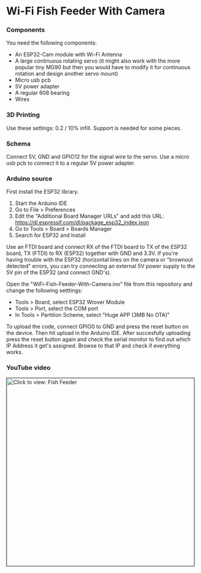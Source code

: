 # Wi-Fi Fish Feeder With Camera

### Components

You need the following components:

* An ESP32-Cam module with Wi-Fi Antenna
* A large continuous rotating servo (it might also work with the more popular tiny MG90 but then you would have to modify it for continuous rotation and design another servo mount)
* Micro usb pcb
* 5V power adapter
* A regular 608 bearing 
* Wires

### 3D Printing

Use these settings: 0.2 / 10% infill. Support is needed for some pieces.

### Schema

Connect 5V, GND and GPIO12 for the signal wire to the servo. Use a micro usb pcb to connect it to a regular 5V power adapter.

### Arduino source

First install the ESP32 library. 
1. Start the Arduino IDE
2. Go to File > Preferences
3. Edit the "Additional Board Manager URLs" and add this URL:
    https://dl.espressif.com/dl/package_esp32_index.json
4. Go to Tools > Board > Boards Manager
5. Search for ESP32 and Install

Use an FTDI board and connect RX of the FTDI board to TX of the ESP32 board, TX (FTDI) to RX (ESP32) together with GND and 3.3V. If you're having trouble with the ESP32 (horizontal lines on the camera or "brownout detected" errors, you can try connecting an external 5V power supply to the 5V pin of the ESP32 (and connect GND's).  

Open the "WiFi-Fish-Feeder-With-Camera.ino" file from this repository and change the following setttings:

* Tools > Board, select ESP32 Wrover Module
* Tools > Port, select the COM port 
* In Tools > Partition Scheme, select "Huge APP (3MB No OTA)"

To upload the code, connect GPIO0 to GND and press the reset button on the device. Then hit upload in the Arduino IDE. After succesfully uploading press the reset button again and check the serial monitor to find out which IP Address it get's assigned. Browse to that IP and check if everything works.

### YouTube video

<a href="https://youtu.be/dWhmNZHbLFU" target="_blank"><img src="https://img.youtube.com/vi/dWhmNZHbLFU/0.jpg" 
alt="Click to view: Fish Feeder" width="500" border="1" /></a>
